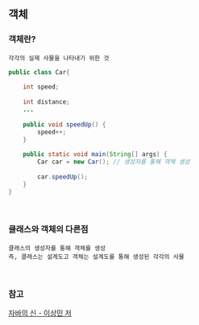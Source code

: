 ## 객체
### 객체란?
    각각의 실제 사물을 나타내기 위한 것
```java
public class Car{
    
    int speed;
    
    int distance;
    ...
    
    public void speedUp() {
        speed++;    
    }
    
    public static void main(String[] args) {
        Car car = new Car(); // 생성자를 통해 객체 생성
        
        car.speedUp();
    }
}
```
<br>

### 클래스와 객체의 다른점
    클래스의 생성자를 통해 객체를 생성
    즉, 클래스는 설계도고 객체는 설계도를 통해 생성된 각각의 사물
    
<br>

### 참고
[자바의 신 - 이상민 저](https://www.yes24.com/Product/Goods/42643850)
